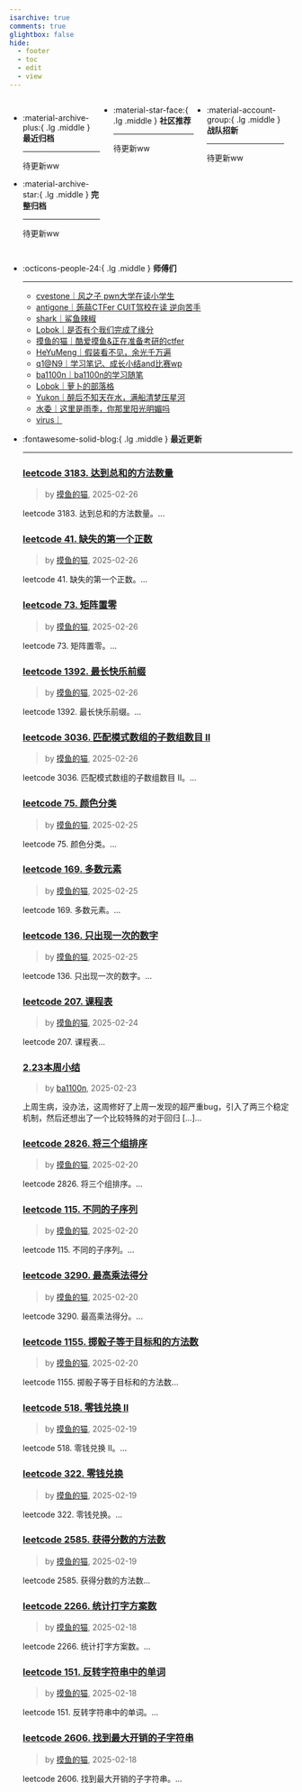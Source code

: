 ```yaml
---
isarchive: true
comments: true
glightbox: false
hide:
  - footer
  - toc
  - edit
  - view
---
```


<div class="grid" style="display: grid;grid-template-columns: 32% 33% 32%;" markdown>

<div class="grid cards" style="display: grid; grid-template-columns: 1fr;" markdown>

-   :material-archive-plus:{ .lg .middle } __最近归档__

    ---

    待更新ww


-   :material-archive-star:{ .lg .middle } __完整归档__

    ---

    待更新ww



</div>

<div class="grid cards" markdown>

-   :material-star-face:{ .lg .middle } __社区推荐__

    ---

    待更新ww


</div>

<div class="grid cards" markdown>

-   :material-account-group:{ .lg .middle } __战队招新__

    ---

    待更新ww


</div>

</div>

<div class="grid cards" markdown>

-   :octicons-people-24:{ .lg .middle } __师傅们__

    ---
    - [cvestone｜风之子 pwn大学在读小学生](https://www.su-cvestone.cn/)
    - [antigone｜蒟蒻CTFer CUIT驾校在读 逆向苦手](https://antigone4224.github.io/)
    - [shark｜鲨鱼辣椒](https://www.shark45.cn/)
    - [Lobok｜是否有个我们完成了缘分](http://dis4.cn/)
    - [摸鱼的猫｜酷爱摸鱼&正在准备考研的ctfer](https://blog.csdn.net/qq_62172019/)
    - [HeYuMeng｜假装看不见，余光千万遍](http://www.heyumeng.online/)
    - [q1@N9｜学习笔记、成长小结and比赛wp](https://qsheep24.wordpress.com)
    - [ba1100n｜ba1100n的学习随笔](http://www.ba1100n.tech)
    - [Lobok｜萝卜的部落格](https://dis4.cn)
    - [Yukon｜醉后不知天在水，满船清梦压星河](https://yukon.icu)
    - [水委｜这里是雨季，你那里阳光明媚吗](https://arch3rn4r.github.io)
    - [virus｜](https://megachar0x01.github.io)

</div>
<div class="grid cards" markdown>

-   :fontawesome-solid-blog:{ .lg .middle } __最近更新__

    ---
    ### [leetcode 3183. 达到总和的方法数量](https://blog.csdn.net/qq_62172019/article/details/145886452)  
    >by [摸鱼的猫](https://blog.csdn.net/qq_62172019/), 2025-02-26

    leetcode 3183. 达到总和的方法数量。...
    ### [leetcode 41. 缺失的第一个正数](https://blog.csdn.net/qq_62172019/article/details/145886169)  
    >by [摸鱼的猫](https://blog.csdn.net/qq_62172019/), 2025-02-26

    leetcode 41. 缺失的第一个正数。...
    ### [leetcode 73. 矩阵置零](https://blog.csdn.net/qq_62172019/article/details/145886049)  
    >by [摸鱼的猫](https://blog.csdn.net/qq_62172019/), 2025-02-26

    leetcode 73. 矩阵置零。...
    ### [leetcode 1392. 最长快乐前缀](https://blog.csdn.net/qq_62172019/article/details/145885881)  
    >by [摸鱼的猫](https://blog.csdn.net/qq_62172019/), 2025-02-26

    leetcode 1392. 最长快乐前缀。...
    ### [leetcode 3036. 匹配模式数组的子数组数目 II](https://blog.csdn.net/qq_62172019/article/details/145885745)  
    >by [摸鱼的猫](https://blog.csdn.net/qq_62172019/), 2025-02-26

    leetcode 3036. 匹配模式数组的子数组数目 II。...
    ### [leetcode 75. 颜色分类](https://blog.csdn.net/qq_62172019/article/details/145841776)  
    >by [摸鱼的猫](https://blog.csdn.net/qq_62172019/), 2025-02-25

    leetcode 75. 颜色分类。...
    ### [leetcode 169. 多数元素](https://blog.csdn.net/qq_62172019/article/details/145841697)  
    >by [摸鱼的猫](https://blog.csdn.net/qq_62172019/), 2025-02-25

    leetcode 169. 多数元素。...
    ### [leetcode 136. 只出现一次的数字](https://blog.csdn.net/qq_62172019/article/details/145841601)  
    >by [摸鱼的猫](https://blog.csdn.net/qq_62172019/), 2025-02-25

    leetcode 136. 只出现一次的数字。...
    ### [leetcode 207. 课程表](https://blog.csdn.net/qq_62172019/article/details/145841297)  
    >by [摸鱼的猫](https://blog.csdn.net/qq_62172019/), 2025-02-24

    leetcode 207. 课程表...
    ### [2.23本周小结](http://ba1100n.tech/weekly_diary/2-23%e6%9c%ac%e5%91%a8%e5%b0%8f%e7%bb%93/)  
    >by [ba1100n](http://www.ba1100n.tech), 2025-02-23

    上周生病，没办法，这周修好了上周一发现的超严重bug，引入了两三个稳定机制，然后还想出了一个比较特殊的对于回归 […]...
    ### [leetcode 2826. 将三个组排序](https://blog.csdn.net/qq_62172019/article/details/145750013)  
    >by [摸鱼的猫](https://blog.csdn.net/qq_62172019/), 2025-02-20

    leetcode 2826. 将三个组排序。...
    ### [leetcode 115. 不同的子序列](https://blog.csdn.net/qq_62172019/article/details/145749872)  
    >by [摸鱼的猫](https://blog.csdn.net/qq_62172019/), 2025-02-20

    leetcode 115. 不同的子序列。...
    ### [leetcode 3290. 最高乘法得分](https://blog.csdn.net/qq_62172019/article/details/145749483)  
    >by [摸鱼的猫](https://blog.csdn.net/qq_62172019/), 2025-02-20

    leetcode 3290. 最高乘法得分。...
    ### [leetcode 1155. 掷骰子等于目标和的方法数](https://blog.csdn.net/qq_62172019/article/details/145749116)  
    >by [摸鱼的猫](https://blog.csdn.net/qq_62172019/), 2025-02-20

    leetcode 1155. 掷骰子等于目标和的方法数...
    ### [leetcode 518. 零钱兑换 II](https://blog.csdn.net/qq_62172019/article/details/145725671)  
    >by [摸鱼的猫](https://blog.csdn.net/qq_62172019/), 2025-02-19

    leetcode 518. 零钱兑换 II。...
    ### [leetcode 322. 零钱兑换](https://blog.csdn.net/qq_62172019/article/details/145725464)  
    >by [摸鱼的猫](https://blog.csdn.net/qq_62172019/), 2025-02-19

    leetcode 322. 零钱兑换。...
    ### [leetcode 2585. 获得分数的方法数](https://blog.csdn.net/qq_62172019/article/details/145725038)  
    >by [摸鱼的猫](https://blog.csdn.net/qq_62172019/), 2025-02-19

    leetcode 2585. 获得分数的方法数...
    ### [leetcode 2266. 统计打字方案数](https://blog.csdn.net/qq_62172019/article/details/145701081)  
    >by [摸鱼的猫](https://blog.csdn.net/qq_62172019/), 2025-02-18

    leetcode 2266. 统计打字方案数。...
    ### [leetcode 151. 反转字符串中的单词](https://blog.csdn.net/qq_62172019/article/details/145700813)  
    >by [摸鱼的猫](https://blog.csdn.net/qq_62172019/), 2025-02-18

    leetcode 151. 反转字符串中的单词。...
    ### [leetcode 2606. 找到最大开销的子字符串](https://blog.csdn.net/qq_62172019/article/details/145700506)  
    >by [摸鱼的猫](https://blog.csdn.net/qq_62172019/), 2025-02-18

    leetcode 2606. 找到最大开销的子字符串。...

</div>
